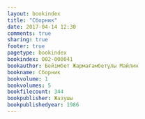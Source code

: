 ```yaml
---
layout: bookindex
title: "Сборник"
date: 2017-04-14 12:30
comments: true
sharing: true
footer: true
pagetype: bookindex
bookindex: 002-000041
bookauthor: Бейімбет Жармағамбетұлы Майлин
bookname: Сборник
bookvolume: 1
bookvolumes: 5
bookfilecount: 344
bookpublisher: Жазушы
bookpublishedyear: 1986
---
```

